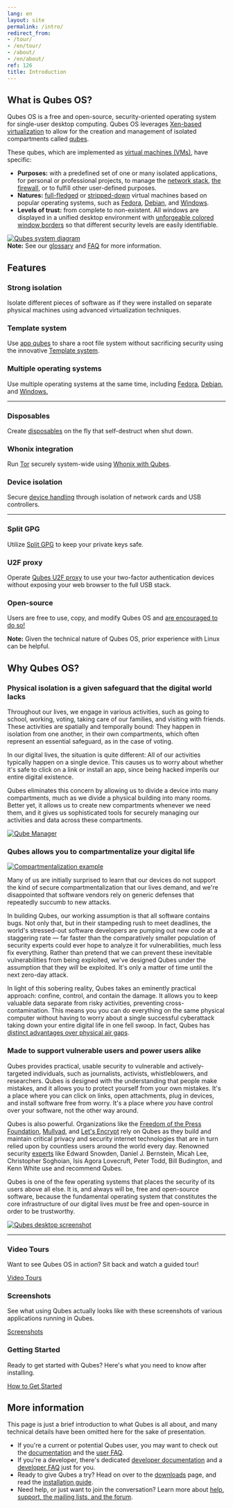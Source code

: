 ```yaml
---
lang: en
layout: site
permalink: /intro/
redirect_from:
- /tour/
- /en/tour/
- /about/
- /en/about/
ref: 126
title: Introduction
---
```


<h2>What is Qubes OS?</h2>
<a id = "what-is-qubes-os"></a>

<div class="row">
  <div class="col-lg-12 col-md-12">
    <p>
      Qubes OS is a free and open-source, security-oriented operating system for
      single-user desktop computing. Qubes OS leverages
      <a href="https://wiki.xen.org/wiki/Xen_Project_Software_Overview">
      Xen-based virtualization</a> to allow for the creation and management of
      isolated compartments called <a href="/doc/glossary#qube">qubes</a>.
    </p>
  </div>
</div>

<div class="row">
  <div class="col-lg-3 col-md-3 text-left">
    <p>
      These qubes, which are implemented as <a href="/doc/glossary#vm">virtual
      machines (VMs)</a>, have specific:
      <ul>
        <li class="more-bottom">
          <b>Purposes:</b> with a predefined set of one or many isolated
          applications, for personal or professional projects, to manage the
          <a href="/doc/networking/">network stack</a>,
          <a href="/doc/firewall/">the firewall</a>, or to fulfill other
          user-defined purposes.
        </li>
        <li class="more-bottom">
          <b>Natures:</b> <a href="/doc/standalone-and-hvm/">full-fledged</a> or
          <a href="/doc/how-to-get-started/">
          stripped-down</a> virtual machines based on popular operating systems,
          such as <a href="/doc/templates/fedora/">Fedora</a>,
          <a href="/doc/templates/debian/">Debian</a>, and
          <a href="/doc/windows/">Windows</a>.
        </li>
        <li class="more-bottom">
          <b>Levels of trust:</b> from complete to non-existent. All windows are
          displayed in a unified desktop environment with
          <a href="/doc/how-to-get-started/">unforgeable colored window borders</a> so
          that different security levels are easily identifiable.
        </li>
      </ul>
    </p>
  </div>
  <div class="col-lg-9 col-md-9">
    <a href="/attachment/site/qubes-trust-level-architecture.png">
      <img src="/attachment/site/qubes-trust-level-architecture.png"
           class="center-block more-bottom" alt="Qubes system diagram">
    </a>
  </div>
</div>

<div class="alert alert-info more-bottom" role="alert">
  <i class="fa fa-info-circle"></i>
  <b>Note:</b> See our <a href="/doc/glossary/">glossary</a> and
  <a href="/faq/">FAQ</a> for more information.
</div>

<h2 class="more-bottom">Features</h2>

<div class="row">
  <div class="col-lg-4 col-md-4 col-xs-12">
    <h3>Strong isolation</h3>
    <p>
      Isolate different pieces of software as if they were installed on separate
      physical machines using advanced virtualization techniques.
    </p>
  </div>
  <div class="col-lg-4 col-md-4 col-xs-12">
    <h3>Template system</h3>
    <p>
      Use <a href="/doc/glossary/#app-qube">app qubes</a> to
      share a root file system without sacrificing security using the innovative
      <a href="/doc/templates/">Template system</a>.
    </p>
  </div>
  <div class="col-lg-4 col-md-4 col-xs-12">
    <h3>Multiple operating systems</h3>
    <p>
      Use multiple operating systems at the same time, including
      <a href="/doc/templates/fedora/">Fedora</a>,
      <a href="/doc/templates/debian/">Debian</a>, and
      <a href="/doc/windows/">Windows.</a>
    </p>
  </div>
</div>

<hr>

<div class="row">
  <div class="col-lg-4 col-md-4 col-xs-12">
    <h3>Disposables</h3>
    <p>
      Create <a href="/doc/how-to-use-disposables/">disposables</a> on the fly that
      self-destruct when shut down.
    </p>
  </div>
  <div class="col-lg-4 col-md-4 col-xs-12">
    <h3>Whonix integration</h3>
    <p>
      Run <a href="https://www.torproject.org/">Tor</a> securely system-wide
      using <a href="/doc/whonix/">Whonix with Qubes</a>.
    </p>
  </div>
  <div class="col-lg-4 col-md-4 col-xs-12">
    <h3>Device isolation</h3>
    <p>
      Secure <a href="/doc/device-handling/">device handling</a> through
      isolation of network cards and USB controllers.
    </p>
  </div>
</div>

<hr>

<div class="row">
  <div class="col-lg-4 col-md-4 col-xs-12">
    <h3>Split GPG</h3>
    <p>
      Utilize <a href="/doc/split-gpg/">Split GPG</a> to keep your private keys
      safe.
    </p>
  </div>
  <div class="col-lg-4 col-md-4 col-xs-12">
    <h3>U2F proxy</h3>
    <p>
      Operate <a href="/doc/u2f-proxy/">Qubes U2F proxy</a> to use your
      two-factor authentication devices without exposing your web browser to the
      full USB stack.
    </p>
  </div>
  <div class="col-lg-4 col-md-4 col-xs-12">
    <h3>Open-source</h3>
    <p>
      Users are free to use, copy, and modify Qubes OS and
      <a href="/doc/contributing/">are encouraged to do so!</a>
    </p>
  </div>
</div>

<div class="alert alert-info more-bottom" role="alert">
  <i class="fa fa-info-circle"></i>
  <b>Note:</b> Given the technical nature of Qubes OS, prior experience with
  Linux can be helpful.
</div>

<h2 class="more-bottom">Why Qubes OS?</h2>
<a id = "why-qubes-os"></a>

<h3>Physical isolation is a given safeguard that the digital world lacks</h3>

<div class="row">
  <div class="col-lg-6 col-md-6 text-left">
    <p>
      Throughout our lives, we engage in various activities, such as going to
      school, working, voting, taking care of our families, and visiting with
      friends. These activities are spatially and temporally bound: They happen
      in isolation from one another, in their own compartments, which often
      represent an essential safeguard, as in the case of voting.
    </p>
    <p>
      In our digital lives, the situation is quite different: All of our
      activities typically happen on a single device. This causes us to worry
      about whether it's safe to click on a link or install an app, since being
      hacked imperils our entire digital existence.
    </p>
    <p>
      Qubes eliminates this concern by allowing us to divide a device into many
      compartments, much as we divide a physical building into many rooms.
      Better yet, it allows us to create new compartments whenever we need them,
      and it gives us sophisticated tools for securely managing our activities
      and data across these compartments.
    </p>
  </div>
  <div class="col-lg-6 col-md-6">
    <a href="/attachment/doc/r4.0-qubes-manager.png">
      <img src="/attachment/doc/r4.0-qubes-manager.png"
           class="center-block more-bottom" alt="Qube Manager">
    </a>
  </div>
</div>

<h3>Qubes allows you to compartmentalize your digital life</h3>

<div class="row">
  <div class="col-lg-6 col-md-6">
    <a href="/attachment/site/qubes-partition-data-flows.jpg">
      <img src="/attachment/site/qubes-partition-data-flows.jpg"
           class="center-block more-bottom" alt="Compartmentalization example">
    </a>
  </div>
  <div class="col-lg-6 col-md-6 text-left center-block">
    <p>
      Many of us are initially surprised to learn that our devices do not
      support the kind of secure compartmentalization that our lives demand, and
      we're disappointed that software vendors rely on generic defenses that
      repeatedly succumb to new attacks.
    </p>
    <p>
      In building Qubes, our working assumption is that all software contains
      bugs. Not only that, but in their stampeding rush to meet deadlines, the
      world's stressed-out software developers are pumping out new code at a
      staggering rate &mdash; far faster than the comparatively smaller
      population of security experts could ever hope to analyze it for
      vulnerabilities, much less fix everything. Rather than pretend that we can
      prevent these inevitable vulnerabilities from being exploited, we've
      designed Qubes under the assumption that they <em>will</em> be exploited.
      It's only a matter of time until the next zero-day attack.
    </p>
    <p>
      In light of this sobering reality, Qubes takes an eminently practical
      approach: confine, control, and contain the damage. It allows you to keep
      valuable data separate from risky activities, preventing
      cross-contamination. This means you you can do everything on the same
      physical computer without having to worry about a single successful
      cyberattack taking down your entire digital life in one fell swoop. In
      fact, Qubes has
      <a href="https://invisiblethingslab.com/resources/2014/Software_compartmentalization_vs_physical_separation.pdf">
      distinct advantages over physical air gaps</a>.
    </p>
  </div>
</div>

<h3>Made to support vulnerable users and power users alike</h3>

<div class="row">
  <div class="col-lg-6 col-md-6 text-left">
    <p>
      Qubes provides practical, usable security to vulnerable and
      actively-targeted individuals, such as journalists, activists,
      whistleblowers, and researchers. Qubes is designed with the understanding
      that people make mistakes, and it allows you to protect yourself from your
      own mistakes. It's a place where you can click on links, open attachments,
      plug in devices, and install software free from worry. It's a place where
      <em>you</em> have control over your software, not the other way around.
    </p>
    <p>
      Qubes is also powerful. Organizations like the
      <a href="/partners/#freedom-of-the-press-foundation">Freedom of the Press
      Foundation</a>, <a href="/partners/#mullvad">Mullvad</a>, and
      <a href="https://twitter.com/letsencrypt/status/1239934557710737410">Let's
      Encrypt</a> rely on Qubes as they build and maintain critical privacy and
      security internet technologies that are in turn relied upon by countless
      users around the world every day. Renowned security
      <a href="/experts/">experts</a> like Edward Snowden, Daniel J. Bernstein,
      Micah Lee, Christopher Soghoian, Isis Agora Lovecruft, Peter Todd, Bill
      Budington, and Kenn White use and recommend Qubes.
    </p>
    <p>
      Qubes is one of the few operating systems that places the security of
      its users above all else. It is, and always will be, free and open-source
      software, because the fundamental operating system that constitutes the
      core infrastructure of our digital lives <em>must</em> be free and
      open-source in order to be trustworthy.
    </p>
  </div>
  <div class="col-lg-6 col-md-6">
    <a href="/attachment/doc/r4.0-snapshot12.png">
      <img src="/attachment/doc/r4.0-snapshot12.png"
           class="center-block more-bottom" alt="Qubes desktop screenshot">
    </a>
  </div>
</div>

<hr class="add-top more-bottom">

<div class="row more-bottom">
  <div class="col-lg-4 col-md-4 col-xs-12">
    <h3>Video Tours</h3>
    <p>
      Want to see Qubes OS in action? Sit back and watch a guided tour!
    </p>
    <a href="/video-tours/" class="btn btn-primary more-bottom">
      <i class="fa fa-play-circle"></i> Video Tours
    </a>
  </div>
  <div class="col-lg-4 col-md-4 col-xs-12">
    <h3>Screenshots</h3>
    <p>
      See what using Qubes actually looks like with these screenshots of various
      applications running in Qubes.
    </p>
    <a href="/screenshots/" class="btn btn-primary more-bottom">
      <i class="fa fa-picture-o"></i> Screenshots
    </a>
  </div>
  <div class="col-lg-4 col-md-4 col-xs-12">
    <h3>Getting Started</h3>
    <p>
      Ready to get started with Qubes? Here's what you need to know after
      installing.
    </p>
    <a href="/doc/how-to-get-started/" class="btn btn-primary more-bottom">
      <i class="fa fa-cubes"></i> How to Get Started
    </a>
  </div>
</div>

<h2>More information</h2>

<p>
  This page is just a brief introduction to what Qubes is all about, and many
  technical details have been omitted here for the sake of presentation.
  <ul>
    <li>
      If you're a current or potential Qubes user, you may want to check out the
      <a href="/doc/">documentation</a> and the
      <a href="/faq/#users">user FAQ</a>.
    </li>
    <li>
      If you're a developer, there's dedicated
      <a href="/doc/#developer-documentation">developer documentation</a> and a
      <a href="/faq/#developers">developer FAQ</a> just for you.
    </li>
    <li>
      Ready to give Qubes a try? Head on over to the
      <a href="/downloads/">downloads</a> page, and read the
      <a href="/doc/installation-guide">installation guide</a>.
    </li>
    <li>
      Need help, or just want to join the conversation? Learn more about
      <a href="/support/">help, support, the mailing lists, and the forum</a>.
    </li>
  </ul>
</p>
